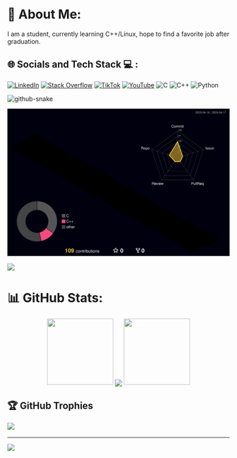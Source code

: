 # 💫 About Me:
I am a student, currently learning C++/Linux, hope to find a favorite job after graduation.


## 🌐 Socials and Tech Stack 💻 :
[![LinkedIn](https://img.shields.io/badge/LinkedIn-%230077B5.svg?logo=linkedin&logoColor=white)](https://linkedin.com/in/付平权) 
[![Stack Overflow](https://img.shields.io/badge/-Stackoverflow-FE7A16?logo=stack-overflow&logoColor=white)](https://stackoverflow.com/users/user24431214) 
[![TikTok](https://img.shields.io/badge/TikTok-%23000000.svg?logo=TikTok&logoColor=white)](https://tiktok.com/@zero00seven) 
[![YouTube](https://img.shields.io/badge/YouTube-%23FF0000.svg?logo=YouTube&logoColor=white)](https://youtube.com/@user-my8sc6gx9k) 
![C](https://img.shields.io/badge/c-%2300599C.svg?style=flat&logo=c&logoColor=white) 
![C++](https://img.shields.io/badge/c++-%2300599C.svg?style=flat&logo=c%2B%2B&logoColor=white) 
![Python](https://img.shields.io/badge/python-3670A0?style=flat&logo=python&logoColor=ffdd54)
  
  
  <picture>
  <source media="(prefers-color-scheme: dark)" srcset="https://github.com/Pingquan2024/Pingquan2024/blob/output/github-contribution-grid-snake-dark.svg" />
  <source media="(prefers-color-scheme: light)" srcset="https://github.com/Pingquan2024/Pingquan2024/blob/output/github-contribution-grid-snake.svg" />
  <img alt="github-snake" src="github-snake.svg" />
</picture>

![profile-3d-contrib](./profile-3d-contrib/profile-night-rainbow.svg)

<img src="https://www.animatedimages.org/data/media/562/animated-line-image-0184.gif" width="1920"/>




# 📊 GitHub Stats:
<!-- ![](https://github-readme-stats.vercel.app/api?username=Pingquan2024&theme=nightowl&hide_border=false&include_all_commits=false&count_private=false) -->

<p align="center">
  <img height="150" width="150" src="https://raw.githubusercontent.com/hanzelkaraagac/hanzelkaraagac/main/WEBP/left.webp">
  <img align="center" src="https://github-readme-streak-stats.herokuapp.com/?user=Pingquan2024&theme=nightowl&hide_border=false"/>
  <img height="150" width="150" src="https://raw.githubusercontent.com/hanzelkaraagac/hanzelkaraagac/main/WEBP/right.webp">
</p>

<!-- ![](https://github-readme-streak-stats.herokuapp.com/?user=Pingquan2024&theme=nightowl&hide_border=false) -->



<!-- ![](https://github-readme-stats.vercel.app/api/top-langs/?username=Pingquan2024&theme=nightowl&hide_border=false&include_all_commits=false&count_private=false&layout=compact) -->

## 🏆 GitHub Trophies
![](https://github-profile-trophy.vercel.app/?username=Pingquan2024&theme=juicyfresh&no-frame=true&no-bg=true&margin-w=4)


---
[![](https://visitcount.itsvg.in/api?id=Pingquan2024&icon=4&color=12)](https://visitcount.itsvg.in)

<!-- Proudly created with GPRM ( https://gprm.itsvg.in ) -->
